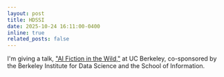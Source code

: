 ```yaml
---
layout: post
title: HDSSI
date: 2025-10-24 16:11:00-0400
inline: true
related_posts: false
---
```


I'm giving a talk, ["AI Fiction in the Wild,"](https://www.ischool.berkeley.edu/events/2025/ai-fiction-wild) at UC Berkeley, co-sponsored by the Berkeley Institute for Data Science and the School of Information.